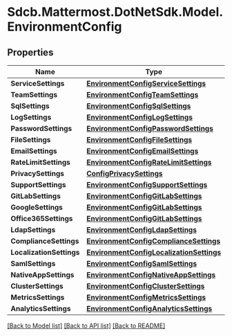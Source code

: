 # Sdcb.Mattermost.DotNetSdk.Model.EnvironmentConfig
## Properties

Name | Type | Description | Notes
------------ | ------------- | ------------- | -------------
**ServiceSettings** | [**EnvironmentConfigServiceSettings**](EnvironmentConfigServiceSettings.md) |  | [optional] 
**TeamSettings** | [**EnvironmentConfigTeamSettings**](EnvironmentConfigTeamSettings.md) |  | [optional] 
**SqlSettings** | [**EnvironmentConfigSqlSettings**](EnvironmentConfigSqlSettings.md) |  | [optional] 
**LogSettings** | [**EnvironmentConfigLogSettings**](EnvironmentConfigLogSettings.md) |  | [optional] 
**PasswordSettings** | [**EnvironmentConfigPasswordSettings**](EnvironmentConfigPasswordSettings.md) |  | [optional] 
**FileSettings** | [**EnvironmentConfigFileSettings**](EnvironmentConfigFileSettings.md) |  | [optional] 
**EmailSettings** | [**EnvironmentConfigEmailSettings**](EnvironmentConfigEmailSettings.md) |  | [optional] 
**RateLimitSettings** | [**EnvironmentConfigRateLimitSettings**](EnvironmentConfigRateLimitSettings.md) |  | [optional] 
**PrivacySettings** | [**ConfigPrivacySettings**](ConfigPrivacySettings.md) |  | [optional] 
**SupportSettings** | [**EnvironmentConfigSupportSettings**](EnvironmentConfigSupportSettings.md) |  | [optional] 
**GitLabSettings** | [**EnvironmentConfigGitLabSettings**](EnvironmentConfigGitLabSettings.md) |  | [optional] 
**GoogleSettings** | [**EnvironmentConfigGitLabSettings**](EnvironmentConfigGitLabSettings.md) |  | [optional] 
**Office365Settings** | [**EnvironmentConfigGitLabSettings**](EnvironmentConfigGitLabSettings.md) |  | [optional] 
**LdapSettings** | [**EnvironmentConfigLdapSettings**](EnvironmentConfigLdapSettings.md) |  | [optional] 
**ComplianceSettings** | [**EnvironmentConfigComplianceSettings**](EnvironmentConfigComplianceSettings.md) |  | [optional] 
**LocalizationSettings** | [**EnvironmentConfigLocalizationSettings**](EnvironmentConfigLocalizationSettings.md) |  | [optional] 
**SamlSettings** | [**EnvironmentConfigSamlSettings**](EnvironmentConfigSamlSettings.md) |  | [optional] 
**NativeAppSettings** | [**EnvironmentConfigNativeAppSettings**](EnvironmentConfigNativeAppSettings.md) |  | [optional] 
**ClusterSettings** | [**EnvironmentConfigClusterSettings**](EnvironmentConfigClusterSettings.md) |  | [optional] 
**MetricsSettings** | [**EnvironmentConfigMetricsSettings**](EnvironmentConfigMetricsSettings.md) |  | [optional] 
**AnalyticsSettings** | [**EnvironmentConfigAnalyticsSettings**](EnvironmentConfigAnalyticsSettings.md) |  | [optional] 

[[Back to Model list]](../README.md#documentation-for-models) [[Back to API list]](../README.md#documentation-for-api-endpoints) [[Back to README]](../README.md)


